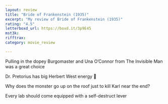 ```yaml
---
layout: review
title: "Bride of Frankenstein (1935)"
excerpt: "My review of Bride of Frankenstein (1935)"
rating: "4.5"
letterboxd_url: https://boxd.it/3p9E45
mst3k: 
rifftrax: 
category: movie_review

---
```


Pulling in the dopey Burgomaster and Una O’Connor from The Invisible Man was a great choice

Dr. Pretorius has big Herbert West energy 🧐

Why does the monster go up on the roof just to kill Karl near the end?

Every lab should come equipped with a self-destruct lever